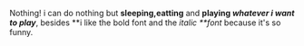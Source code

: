 Nothing!
i can do nothing but **sleeping,eatting**  and **playing _whatever i want to play_**, besides **i like the bold font and the _italic **font_ because it's so funny.
